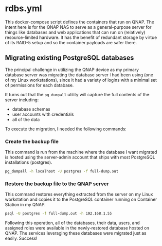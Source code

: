 # rdbs.yml

This docker-compose script defines the containers that run on QNAP. The intent
here is for the QNAP NAS to serve as a general-purpose server for things like
databases and web applications that can run on (relatively) resource-limited
hardware. It has the benefit of redundant storage by virtue of its RAID-5 setup
and so the container payloads are safer there.

## Migrating existing PostgreSQL databases

The principal challenge in utilizing the QNAP device as my primary database
server was migrating the database server I had been using (one of my Linux
workstations), since it had a variety of logins with a minimal set of
permissions for each database.

It turns out that the `pg_dumpall` utility will capture the full contents of the
server including:

* database schemas
* user accounts with credentials
* all of the data

To execute the migration, I needed the following commands:

### Create the backup file

This command is run from the machine where the database I want migrated is
hosted using the server-admin account that ships with most PostgreSQL
installations (postgres).

```bash
pg_dumpall -h localhost -U postgres -f full-dump.out
```

### Restore the backup file to the QNAP server

This command restores everything extracted from the server on my Linux
workstation and copies it to the PostgreSQL container running on Container
Station in my QNAP.

```bash
psql -U postgres -f full-dump.out -h 192.168.1.55
```

Following this operation, all of the databases, their data, users, and assigned
roles were available in the newly-restored database hosted on QNAP. The services
leveraging these databases were migrated just as easily.  Success!
